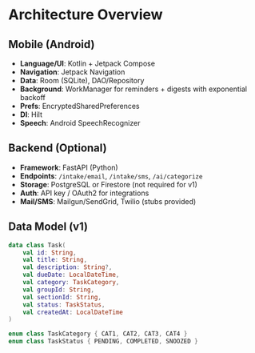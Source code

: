 # Architecture Overview

## Mobile (Android)
- **Language/UI**: Kotlin + Jetpack Compose
- **Navigation**: Jetpack Navigation
- **Data**: Room (SQLite), DAO/Repository
- **Background**: WorkManager for reminders + digests with exponential backoff
- **Prefs**: EncryptedSharedPreferences
- **DI**: Hilt
- **Speech**: Android SpeechRecognizer

## Backend (Optional)
- **Framework**: FastAPI (Python)
- **Endpoints**: `/intake/email`, `/intake/sms`, `/ai/categorize`
- **Storage**: PostgreSQL or Firestore (not required for v1)
- **Auth**: API key / OAuth2 for integrations
- **Mail/SMS**: Mailgun/SendGrid, Twilio (stubs provided)

## Data Model (v1)
```kotlin
data class Task(
    val id: String,
    val title: String,
    val description: String?,
    val dueDate: LocalDateTime,
    val category: TaskCategory,
    val groupId: String,
    val sectionId: String,
    val status: TaskStatus,
    val createdAt: LocalDateTime
)

enum class TaskCategory { CAT1, CAT2, CAT3, CAT4 }
enum class TaskStatus { PENDING, COMPLETED, SNOOZED }
```
